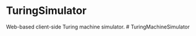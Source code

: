 # TuringSimulator
Web-based client-side Turing machine simulator.
#   T u r i n g M a c h i n e S i m u l a t o r  
 